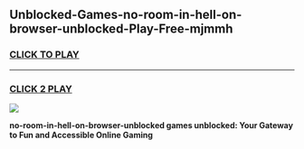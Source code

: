 
## Unblocked-Games-no-room-in-hell-on-browser-unblocked-Play-Free-mjmmh
<h3>
<a href="https://premium76.site?title=no-room-in-hell-on-browser-unblocked&ref=12A">CLICK TO PLAY</a></h3>
<hr>

<h3>
<a href="https://premium76.site?title=no-room-in-hell-on-browser-unblocked&ref=12A">CLICK 2 PLAY</a>
  
</h3>

<a href="https://premium76.site?title=no-room-in-hell-on-browser-unblocked&ref=12A"><img src="https://clearcache.store/games.png"></a>


**no-room-in-hell-on-browser-unblocked games unblocked: Your Gateway to Fun and Accessible Online Gaming**
